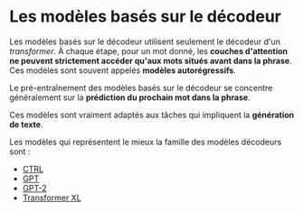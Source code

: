 # Les modèles basés sur le décodeur

<CourseFloatingBanner
    chapter={1}
    classNames="absolute z-10 right-0 top-0"
/>

<Youtube id="d_ixlCubqQw" />

Les modèles basés sur le décodeur utilisent seulement le décodeur d'un *transformer*. À chaque étape, pour un mot donné, les **couches d'attention ne peuvent strictement accéder qu'aux mots situés avant dans la phrase**. Ces modèles sont souvent appelés **modèles autorégressifs**.

Le pré-entraînement des modèles basés sur le décodeur se concentre généralement sur la **prédiction du prochain mot dans la phrase**.

Ces modèles sont vraiment adaptés aux tâches qui impliquent la **génération de texte**.

Les modèles qui représentent le mieux la famille des modèles décodeurs sont :

- [CTRL](https://huggingface.co/transformers/model_doc/ctrl.html)
- [GPT](https://huggingface.co/docs/transformers/model_doc/openai-gpt)
- [GPT-2](https://huggingface.co/transformers/model_doc/gpt2.html)
- [Transformer XL](https://huggingface.co/transformers/model_doc/transformerxl.html)
